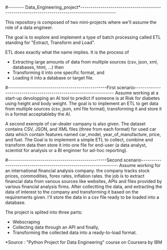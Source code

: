 #-------- Data_Engineering_project*-----------------------------------------------------------------------------------------------


This repository is composed of two mini-projects where we'll assume the role of a data engineer.

The goal is to explore and implement a type of batch processing called ETL standing for "Extract, Transform and Load".

ETL does exactly what the name implies. It is the process of

- Extracting large amounts of data from multiple sources (csv, json, xml, databases, html, ...) then
- Transforming it into one specific format, and
- Loading it into a database or target file.

#-------------------------------------------------First scenario-------------------------------------------------------------------
Assume working at a start-up devolopping an AI tool to predict if someone is at Risk for diabetes using height and body weight.
The goal is to implement an ETL to get data from multiple sources (csv, json, xml file format), transforming it and store it in 
a format acceptableby the AI.

A second exemple of car-dealer campany is also given.
The dataset contains CSV, JSON, and XML files (three from each format) for used car data which contain features named car_model, year_of_manufacture, price, and fuel. The Goal is to implement a simple ETL to collect, combine and transform data then store it
into one file for end-user (a data analyst, scientist for analysis or a BI enginner for ad-hoc reporting).

#-------------------------------------------------Second scenario------------------------------------------------------------------
Assume working for an international financial analysis company. the company tracks stock prices, commodities, forex rates, inflation rates.  the job is to extract financial data from various sources like websites, APIs and files provided by various financial 
analysis firms. After collectting the data, and extracting the data of interest to the company and transforming it based on the requirements given. I'll store the data in a csv file ready to be loaded into a database.

The project is splited into three parts:
- Webscraping
- Collecting data through an API and finally,
- Transforming the collected data into a ready-to-load format.

*Source : "Python Project for Data Engineering" course on Coursera by IBM
